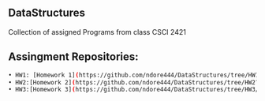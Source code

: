 ## DataStructures
Collection of assigned Programs from class CSCI 2421

## Assingment Repositories:
```sh
• HW1: [Homework 1](https://github.com/ndore444/DataStructures/tree/HW1/DoreNHW1)
• HW2:[Homework 2](https://github.com/ndore444/DataStructures/tree/HW2?files=1)
• HW3:[Homework 3](https://github.com/ndore444/DataStructures/tree/HW3/DoreNHW3/DoreNHW3)
```
